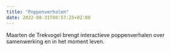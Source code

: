 ```yaml
---
title: "Poppenverhalen"
date: 2022-08-31T00:57:25+02:00
---
```


Maarten de Trekvogel brengt interactieve poppenverhalen over samenwerking en in het moment leven.
<!--more-->



